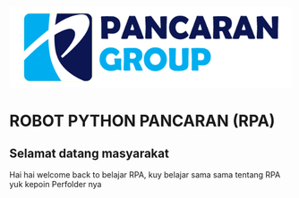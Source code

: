 
<p align="center">
  <img src="PANCARAN GROUP 2019.gif" alt="logo"/>
</p>

#  ROBOT PYTHON PANCARAN (RPA)      

## Selamat datang masyarakat 

Hai hai welcome back to belajar RPA, kuy belajar sama sama tentang RPA yuk kepoin Perfolder nya
